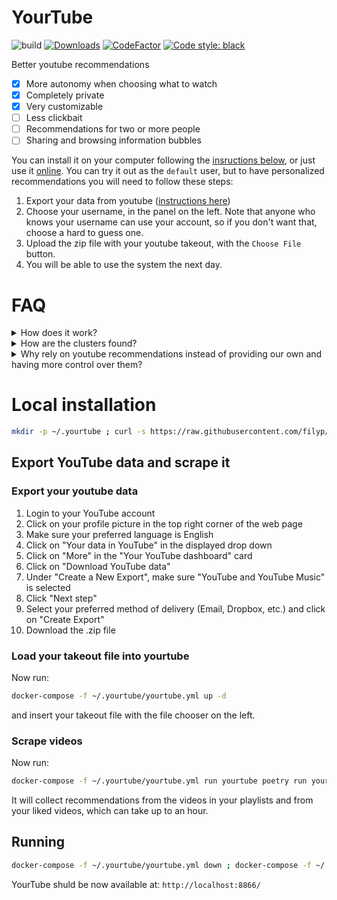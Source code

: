 # YourTube

![build](https://github.com/filyp/YourTube/actions/workflows/build.yml/badge.svg)
[![Downloads](https://pepy.tech/badge/yourtube)](https://pepy.tech/project/yourtube)
[![CodeFactor](https://www.codefactor.io/repository/github/filyp/yourtube/badge)](https://www.codefactor.io/repository/github/filyp/yourtube)
[![Code style: black](https://img.shields.io/badge/code%20style-black-000000.svg)](https://github.com/psf/black)


Better youtube recommendations

- [x] More autonomy when choosing what to watch
- [x] Completely private
- [x] Very customizable
- [ ] Less clickbait
- [ ] Recommendations for two or more people
- [ ] Sharing and browsing information bubbles

You can install it on your computer following the [insructions below](https://github.com/filyp/yourtube#local-installation), or just use it [online](http://yourtube.quest). You can try it out as the `default` user, but to have personalized recommendations you will need to follow these steps:
1. Export your data from youtube ([instructions here](https://github.com/filyp/yourtube#export-your-youtube-data))
2. Choose your username, in the panel on the left. Note that anyone who knows your username can use your account, so if you don't want that, choose a hard to guess one.
3. Upload the zip file with your youtube takeout, with the `Choose File` button.
4. You will be able to use the system the next day.


# FAQ

<details>
  <summary>How does it work?</summary>
  
- For every video you have liked on youtube, its recommended videos are collected. 
- This way, we create a graph, where two videos are connected if one recomends the other. 
- Now we divide this graph into clusters (groups of videos around common theme). For example we can have a  `folk rock` cluster, or a `science podcasts` cluster or a `travel vlogs` cluster.
- Small clusters are a part of larger clusters. For example `folk rock` and `boomer rock` are inside of `rock` cluster, and `rock` is inside `music`. 
- This forms a tree, with big branches (like `music`), splitting into smaller and smaller branches and twigs.
- Now, to choose what to watch you can start at the trunk, and "climb" this tree, by choosing which branch to go into.
- Note, that some clusters are too big to be clearly labeled, but by looking at the videos in them, you can usually get a general idea about this cluster's theme.
</details>

<details>
  <summary>How are the clusters found?</summary>

- When a group of videos is densely connected, it's assumed do be a cluster. When two clusters are well connected, they are joined into a bigger cluster. The exact method we use is [here](https://github.com/filyp/krakow).
</details>

<details>
  <summary>Why rely on youtube recommendations instead of providing our own and having more control over them?</summary>

- Creating a recommender system from scratch is much harder than you may think at first. In addition to having accurate recommendations, you also have to defend against attacks, like click farms trying to boost some content, or intelligence agencies spreading misinformation. You also have to detect illegal or NSFL stuff, and filter it out. See [this](https://www.youtube.com/watch?v=1PGm8LslEb4) to get a sense of how hard this is.
- Another critical problem is the network effect. To build a good recommender system, we need data from a lot of users. To have a lot of users, we need a good recommender system.
- For these reasons, it's better to start with an existing recomender system as a "bottom layer", and then build any new features we want, on top of it. 
</details>

# Local installation

```bash
mkdir -p ~/.yourtube ; curl -s https://raw.githubusercontent.com/filyp/yourtube/master/docker-compose-release.yml > ~/.yourtube/yourtube.yml ; docker-compose -f ~/.yourtube/yourtube.yml run yourtube poetry run yourtube-install
```

## Export YouTube data and scrape it

### Export your youtube data
1. Login to your YouTube account
2. Click on your profile picture in the top right corner of the web page
3. Make sure your preferred language is English
4. Click on "Your data in YouTube" in the displayed drop down
5. Click on "More" in the "Your YouTube dashboard" card
6. Click on "Download YouTube data"
7. Under "Create a New Export", make sure "YouTube and YouTube Music" is selected
8. Click "Next step"
9. Select your preferred method of delivery (Email, Dropbox, etc.) and click on "Create Export"
10. Download the .zip file

### Load your takeout file into yourtube
Now run:
```bash
docker-compose -f ~/.yourtube/yourtube.yml up -d
```
and insert your takeout file with the file chooser on the left.

### Scrape videos
Now run:
```bash
docker-compose -f ~/.yourtube/yourtube.yml run yourtube poetry run yourtube-scrape
```

It will collect recommendations from the videos in your playlists and from your liked videos, which can take up to an hour.


## Running

```bash
docker-compose -f ~/.yourtube/yourtube.yml down ; docker-compose -f ~/.yourtube/yourtube.yml up -d
```

YourTube shuld be now available at: `http://localhost:8866/`
